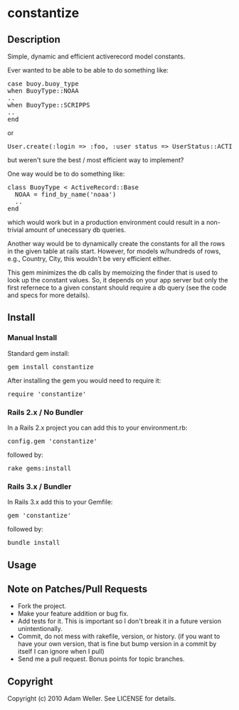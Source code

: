 # constantize

## Description

Simple, dynamic and efficient activerecord model constants.

Ever wanted to be able to be able to do something like:

<pre>
case buoy.buoy_type
when BuoyType::NOAA
..
when BuoyType::SCRIPPS
..
end
</pre>

or

<pre>
User.create(:login => :foo, :user_status => UserStatus::ACTIVE)
</pre>

but weren't sure the best / most efficient way to implement?

One way would be to do something like:

<pre>
class BuoyType < ActiveRecord::Base
  NOAA = find_by_name('noaa')
  ..
end
</pre>

which would work but in a production environment could result in a non-trivial amount
of unecessary db queries.

Another way would be to dynamically create the constants for all the rows in the given
table at rails start.  However, for models w/hundreds of rows, e.g., Country, City,
this wouldn't be very efficient either.

This gem minimizes the db calls by memoizing the finder that is used to look up the constant
values.  So, it depends on your app server but only the first refernece to a given constant
should require a db query (see the code and specs for more details).

## Install

### Manual Install

Standard gem install:

<pre>
gem install constantize
</pre>

After installing the gem you would need to require it:

<pre>
require 'constantize'
</pre>

### Rails 2.x / No Bundler

In a Rails 2.x project you can add this to your environment.rb:

<pre>
config.gem 'constantize'
</pre>

followed by:

<pre>
rake gems:install
</pre>

### Rails 3.x / Bundler

In Rails 3.x add this to your Gemfile:

<pre>
gem 'constantize'
</pre>

followed by:

<pre>
bundle install
</pre>

## Usage

## Note on Patches/Pull Requests
 
* Fork the project.
* Make your feature addition or bug fix.
* Add tests for it. This is important so I don't break it in a
  future version unintentionally.
* Commit, do not mess with rakefile, version, or history.
  (if you want to have your own version, that is fine but bump version in a commit by itself I can ignore when I pull)
* Send me a pull request. Bonus points for topic branches.

## Copyright

Copyright (c) 2010 Adam Weller. See LICENSE for details.

